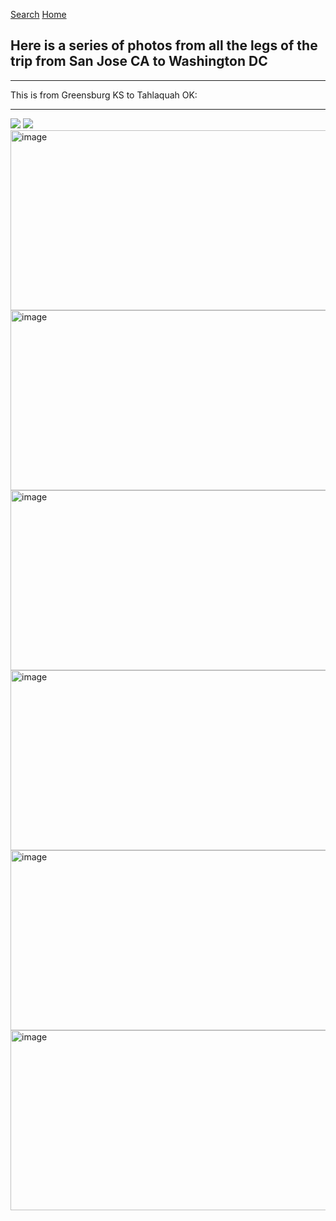 <a href="https://zephyrcarter.github.io/searchcat/search.html">Search</a>
<a href="https://zephyrcarter.github.io/searchcat">Home</a>

## Here is a series of photos from all the legs of the trip from San Jose CA to Washington DC

<hr>
This is from Greensburg KS to Tahlaquah OK:
<hr>
<img src="https://github.com/user-attachments/assets/e8c4cc88-e79a-4e74-9c67-ae2ade3532fa"/>
<img src="https://github.com/user-attachments/assets/ed7b0d86-16c1-41fc-a2c2-7ae5dbadf17b"/>
<img width="512" height="288" alt="image" src="https://github.com/user-attachments/assets/19e30fee-5dd5-479f-b68e-f7e10ea66fb2" />
<img width="512" height="288" alt="image" src="https://github.com/user-attachments/assets/acdd5e0f-80bd-4014-b7f3-d48266975c77" />
<img width="512" height="288" alt="image" src="https://github.com/user-attachments/assets/883eb08f-9dec-4fc9-9ff8-7af0a189f03a" />
<img width="512" height="288" alt="image" src="https://github.com/user-attachments/assets/874e8236-1615-4f0e-b51b-6b280bf8b473" />
<img width="512" height="288" alt="image" src="https://github.com/user-attachments/assets/1a618b26-cd78-49d2-8b38-1d660339688e" />
<img width="512" height="288" alt="image" src="https://github.com/user-attachments/assets/617581fc-12c2-40b8-b64b-37091b062407" />





















